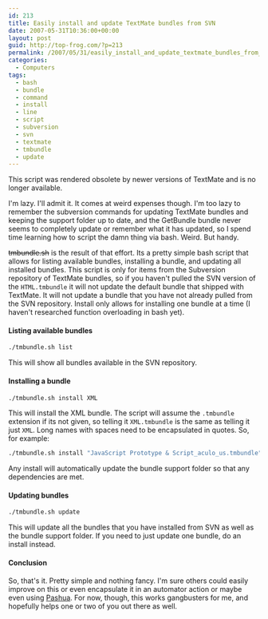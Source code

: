 ```yaml
---
id: 213
title: Easily install and update TextMate bundles from SVN
date: 2007-05-31T10:36:00+00:00
layout: post
guid: http://top-frog.com/?p=213
permalink: /2007/05/31/easily_install_and_update_textmate_bundles_from_svn/
categories:
  - Computers
tags:
  - bash
  - bundle
  - command
  - install
  - line
  - script
  - subversion
  - svn
  - textmate
  - tmbundle
  - update
---
```


<div class="alert warning">
  This script was rendered obsolete by newer versions of TextMate and is no longer available.
</div>

I'm lazy. I'll admit it. It comes at weird expenses though. I'm too lazy to remember the subversion commands for updating TextMate bundles and keeping the support folder up to date, and the GetBundle bundle never seems to completely update or remember what it has updated, so I spend time learning how to script the damn thing via bash. Weird. But handy.

~~tmbundle.sh~~ is the result of that effort. Its a pretty simple bash script that allows for listing available bundles, installing a bundle, and updating all installed bundles. This script is only for items from the Subversion repository of TextMate bundles, so if you haven't pulled the SVN version of the `HTML.tmbundle` it will not update the default bundle that shipped with TextMate. It will not update a bundle that you have not already pulled from the SVN repository. Install only allows for installing one bundle at a time (I haven't researched function overloading in bash yet).



#### Listing available bundles

``` sh
./tmbundle.sh list
```

This will show all bundles available in the SVN repository.

#### Installing a bundle

``` sh
./tmbundle.sh install XML
```

This will install the XML bundle. The script will assume the `.tmbundle` extension if its not given, so telling it `XML.tmbundle` is the same as telling it just `XML`. Long names with spaces need to be encapsulated in quotes. So, for example:

``` sh
./tmbundle.sh install "JavaScript Prototype & Script_aculo_us.tmbundle"
```

Any install will automatically update the bundle support folder so that any dependencies are met.

#### Updating bundles

``` sh
./tmbundle.sh update
```

This will update all the bundles that you have installed from SVN as well as the bundle support folder. If you need to just update one bundle, do an install instead.

#### Conclusion

So, that's it. Pretty simple and nothing fancy. I'm sure others could easily improve on this or even encapsulate it in an automator action or maybe even using [Pashua](http://www.bluem.net/downloads/pashua_en/). For now, though, this works gangbusters for me, and hopefully helps one or two of you out there as well.